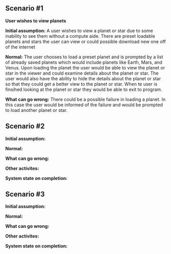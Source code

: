 ## Scenario #1 ##

**User wishes to view planets**

**Initial assumption:** A user wishes to view a planet or star due to some inability to see them without a compute aide. There are preset loadable planets and stars the user can view or could possible download new one off of the internet 

**Normal:** The user chooses to load a preset planet and is prompted by a list of already saved planets which would include planets like Earth, Mars, and Venus. Upon loading the planet the user would be able to view the planet or star in the viewer and could examine details about the planet or star. The user would also have the ability to hide the details about the planet or star so that they could get a better view to the planet or star. When te user is finsihed looking at the planet or star they would be able to exit to program.

**What can go wrong:** There could be a possible failure in loading a planet. In this case the user would be informed of the failure and would be prompted to load another planet or star.

## Scenario #2 ##

**Initial assumption:** 

**Normal:** 

**What can go wrong:** 

**Other activites:**

**System state on completion:**

## Scenario #3 ##

**Initial assumption:** 

**Normal:** 

**What can go wrong:** 

**Other activites:**

**System state on completion:**
